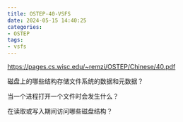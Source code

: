 ```yaml
---
title: OSTEP-40-VSFS
date: 2024-05-15 14:40:25
categories:
- OSTEP
tags:
- vsfs
---
```


https://pages.cs.wisc.edu/~remzi/OSTEP/Chinese/40.pdf

磁盘上的哪些结构存储文件系统的数据和元数据？

当一个进程打开一个文件时会发生什么？

在读取或写入期间访问哪些磁盘结构？
